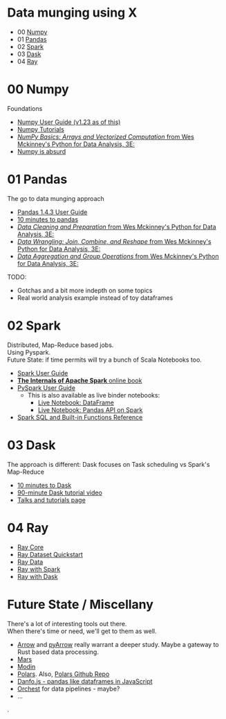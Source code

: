 # Data munging using **X**
* 00 [Numpy](https://numpy.org/doc/stable/user/index.html)
* 01 [Pandas](https://pandas.pydata.org/pandas-docs/stable/user_guide/index.html)
* 02 [Spark](https://spark.apache.org/docs/latest/api/python/user_guide/index.html)
* 03 [Dask](https://docs.dask.org/en/stable/10-minutes-to-dask.html)
* 04 [Ray](https://www.ray.io/)


# 00 Numpy

Foundations  
* [Numpy User Guide (v1.23 as of this)](https://numpy.org/doc/stable/user/index.html#user)  
* [Numpy Tutorials](https://numpy.org/numpy-tutorials/features.html)  
* [_NumPy Basics: Arrays and Vectorized Computation_ from Wes Mckinney's Python for Data Analysis, 3E:](https://wesmckinney.com/book/numpy-basics.html)  
* [Numpy is absurd](https://gist.github.com/Moelf/59d6312c51c250ba251125e54bea7282)


# 01 Pandas

The go to data munging approach  
* [Pandas 1.4.3 User Guide](https://pandas.pydata.org/pandas-docs/stable/user_guide/index.html)
* [10 minutes to pandas](https://pandas.pydata.org/pandas-docs/stable/user_guide/10min.html)
* [_Data Cleaning and Preparation_ from Wes Mckinney's Python for Data Analysis, 3E:](https://wesmckinney.com/book/data-cleaning.html)  
* [_Data Wrangling: Join, Combine, and Reshape_ from Wes Mckinney's Python for Data Analysis, 3E:](https://wesmckinney.com/book/data-wrangling.html)  
* [_Data Aggregation and Group Operations_ from Wes Mckinney's Python for Data Analysis, 3E:](https://wesmckinney.com/book/data-aggregation.html)  


TODO:
* Gotchas and a bit more indepth on some topics
* Real world analysis example instead of toy dataframes


# 02 Spark

Distributed, Map-Reduce based jobs.  
Using Pyspark.  
Future State: if time permits will try a bunch of Scala Notebooks too.  
* [Spark User Guide](https://spark.apache.org/docs/latest/api/python/user_guide/index.html)
* [**The Internals of Apache Spark** online book](https://books.japila.pl/apache-spark-internals/overview/)
* [PySpark User Guide](https://spark.apache.org/docs/latest/api/python/user_guide/index.html)
	* This is also available as live binder notebooks:
		* [Live Notebook: DataFrame](https://mybinder.org/v2/gh/apache/spark/f74867bddf?filepath=python%2Fdocs%2Fsource%2Fgetting_started%2Fquickstart_df.ipynb)
		* [Live Notebook: Pandas API on Spark](https://mybinder.org/v2/gh/apache/spark/f74867bddf?filepath=python%2Fdocs%2Fsource%2Fgetting_started%2Fquickstart_ps.ipynb)
* [Spark SQL and Built-in Functions Reference](https://spark.apache.org/docs/latest/api/sql/index.html)


# 03 Dask

The approach is different: Dask focuses on Task scheduling vs Spark's Map-Reduce  
* [10 minutes to Dask](https://docs.dask.org/en/stable/10-minutes-to-dask.html)
* [90-minute Dask tutorial video](https://www.youtube.com/watch?v=_u0OQm9qf_A)
* [Talks and tutorials page](https://docs.dask.org/en/latest/presentations.html)


# 04 Ray

* [Ray Core](https://docs.ray.io/en/latest/ray-core/user-guide.html)
* [Ray Dataset Quickstart](https://docs.ray.io/en/latest/data/getting-started.html#datasets-getting-started)
* [Ray Data](https://docs.ray.io/en/latest/data/user-guide.html)
* [Ray with Spark](https://github.com/oap-project/raydp)
* [Ray with Dask]()


# Future State / Miscellany
There's a lot of interesting tools out there.  
When there's time or need, we'll get to them as well.  
* [Arrow](https://arrow.apache.org/) and [pyArrow](https://arrow.apache.org/cookbook/py/) really warrant a deeper study. Maybe a gateway to Rust based data processing. 
* [Mars](https://docs.pymars.org/en/latest/)
* [Modin](https://github.com/modin-project/modin)
* [Polars](https://www.pola.rs/). Also, [Polars Github Repo](https://github.com/pola-rs/polars/)
* [Danfo.js - pandas like dataframes in JavaScript](https://danfo.jsdata.org/)
* [Orchest](https://www.orchest.io/) for data pipelines - maybe?
* ...  



.  
